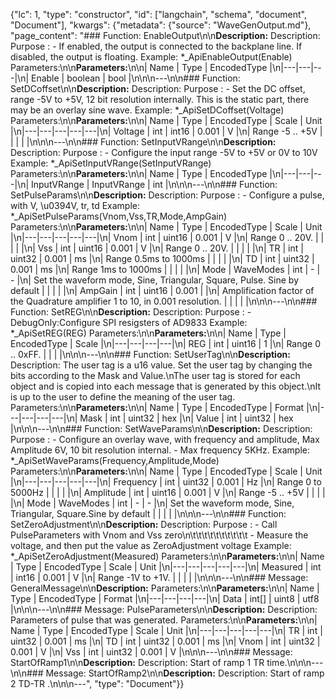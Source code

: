 {"lc": 1, "type": "constructor", "id": ["langchain", "schema", "document", "Document"], "kwargs": {"metadata": {"source": "WaveGenOutput.md"}, "page_content": "### Function: EnableOutput\n\n**Description:** Description: Purpose : - If enabled, the output is connected to the backplane line. If disabled, the output is floating. Example: *_ApiEnableOutput(Enable) Parameters:\n\n**Parameters:**\n\n| Name | Type | EncodedType |\n|---|---|---|\n| Enable | boolean | bool |\n\n\n---\n\n### Function: SetDCoffset\n\n**Description:** Description: Purpose : - Set the DC offset, range -5V to +5V, 12 bit resolution internally. This is the static part, there may be an overlay sine wave. Example: *_ApiSetDCoffset(Voltage) Parameters:\n\n**Parameters:**\n\n| Name | Type | EncodedType | Scale | Unit |\n|---|---|---|---|---|\n| Voltage | int | int16 | 0.001 | V |\n| Range -5 .. +5V |  |  |  |  |\n\n\n---\n\n### Function: SetInputVRange\n\n**Description:** Description: Purpose : - Configure the input range -5V to +5V or 0V to 10V Example: *_ApiSetInputVRange(SetInputVRange) Parameters:\n\n**Parameters:**\n\n| Name | Type | EncodedType |\n|---|---|---|\n| InputVRange | InputVRange | int |\n\n\n---\n\n### Function: SetPulseParams\n\n**Description:** Description: Purpose : - Configure a pulse, with V, \u0394V, tr, td Example: *_ApiSetPulseParams(Vnom,Vss,TR,Mode,AmpGain) Parameters:\n\n**Parameters:**\n\n| Name | Type | EncodedType | Scale | Unit |\n|---|---|---|---|---|\n| Vnom | int | uint16 | 0.001 | V |\n| Range 0 .. 20V. |  |  |  |  |\n| Vss | int | uint16 | 0.001 | V |\n| Range 0 .. 20V. |  |  |  |  |\n| TR | int | uint32 | 0.001 | ms |\n| Range 0.5ms to 1000ms |  |  |  |  |\n| TD | int | uint32 | 0.001 | ms |\n| Range 1ms to 1000ms |  |  |  |  |\n| Mode | WaveModes | int | - | - |\n| Set the waveform mode, Sine, Triangular, Square, Pulse. Sine by default |  |  |  |  |\n| AmpGain | int | uint16 | 0.001 |  |\n| Amplification factor of the Quadrature amplifier 1 to 10, in 0.001 resolution. |  |  |  |  |\n\n\n---\n\n### Function: SetREG\n\n**Description:** Description: Purpose : - DebugOnly:Configure SPI resigsters of AD9833 Example: *_ApiSetREG(REG) Parameters:\n\n**Parameters:**\n\n| Name | Type | EncodedType | Scale |\n|---|---|---|---|\n| REG | int | uint16 | 1 |\n| Range 0 .. 0xFF. |  |  |  |\n\n\n---\n\n### Function: SetUserTag\n\n**Description:** Description: The user tag is a u16 value. Set the user tag by changing the bits according to the Mask and Value.\nThe user tag is stored for each object and is copied into each message that is generated by this object.\nIt is up to the user to define the meaning of the user tag. Parameters:\n\n**Parameters:**\n\n| Name | Type | EncodedType | Format |\n|---|---|---|---|\n| Mask | int | uint32 | hex |\n| Value | int | uint32 | hex |\n\n\n---\n\n### Function: SetWaveParams\n\n**Description:** Description: Purpose : - Configure an overlay wave, with frequency and amplitude, Max Amplitude 6V, 10 bit resolution internal. - Max frequency 5KHz. Example: *_ApiSetWaveParams(Frequency,Amplitude,Mode) Parameters:\n\n**Parameters:**\n\n| Name | Type | EncodedType | Scale | Unit |\n|---|---|---|---|---|\n| Frequency | int | uint32 | 0.001 | Hz |\n| Range 0 to 5000Hz |  |  |  |  |\n| Amplitude | int | uint16 | 0.001 | V |\n| Range -5 .. +5V |  |  |  |  |\n| Mode | WaveModes | int | - | - |\n| Set the waveform mode, Sine, Triangular, Square.Sine by default |  |  |  |  |\n\n\n---\n\n### Function: SetZeroAdjustment\n\n**Description:** Description: Purpose : - Call PulseParameters with Vnom and Vss zero\n\t\t\t\t\t\t\t\t\t\t - Measure the voltage, and then put the value as ZeroAdjustment voltage Example: *_ApiSetZeroAdjustment(Measured) Parameters:\n\n**Parameters:**\n\n| Name | Type | EncodedType | Scale | Unit |\n|---|---|---|---|---|\n| Measured | int | int16 | 0.001 | V |\n| Range -1V to +1V. |  |  |  |  |\n\n\n---\n\n### Message: GeneralMessage\n\n**Description:** Parameters:\n\n**Parameters:**\n\n| Name | Type | EncodedType | Format |\n|---|---|---|---|\n| Data | int[] | uint8 | utf8 |\n\n\n---\n\n### Message: PulseParameters\n\n**Description:** Description: Parameters of pulse that was generated. Parameters:\n\n**Parameters:**\n\n| Name | Type | EncodedType | Scale | Unit |\n|---|---|---|---|---|\n| TR | int | uint32 | 0.001 | ms |\n| TD | int | uint32 | 0.001 | ms |\n| Vnom | int | uint32 | 0.001 | V |\n| Vss | int | uint32 | 0.001 | V |\n\n\n---\n\n### Message: StartOfRamp1\n\n**Description:** Description: Start of ramp 1 TR time.\n\n\n---\n\n### Message: StartOfRamp2\n\n**Description:** Description: Start of ramp 2 TD-TR .\n\n\n---", "type": "Document"}}
